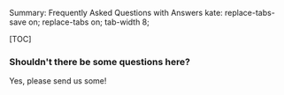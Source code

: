 Summary: Frequently Asked Questions with Answers
kate: replace-tabs-save on; replace-tabs on; tab-width 8;

[TOC]

### Shouldn't there be some questions here?

Yes, please send us some!
